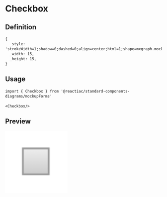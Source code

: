# Checkbox

## Definition

```
{
  _style: 'strokeWidth=1;shadow=0;dashed=0;align=center;html=1;shape=mxgraph.mockup.forms.rrect;rSize=0;fillColor=#eeeeee;strokeColor=#999999;gradientColor=#cccccc;align=left;spacingLeft=4;fontSize=17;fontColor=#666666;labelPosition=right;',
  _width: 15,
  _height: 15,
}
```

## Usage

```
import { Checkbox } from '@reactiac/standard-components-diagrams/mockupForms'

<Checkbox/>
```

## Preview

<img src="./checkbox.png" width="200"/>
